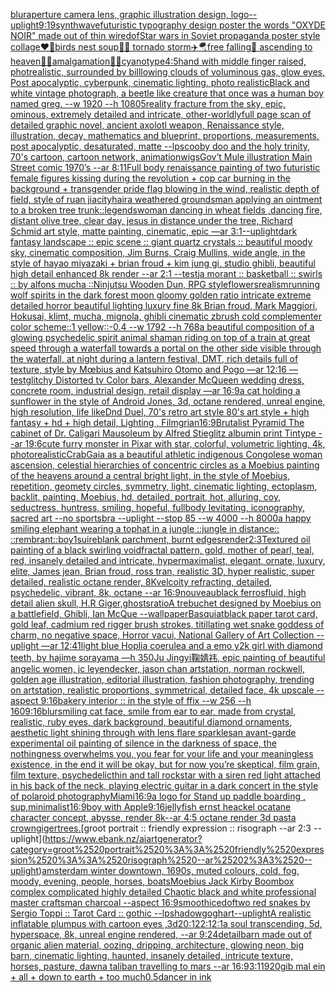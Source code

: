 [blur](https://www.ebank.nz/aiartgenerator?category=blur)[aperture camera lens, graphic illustration design, logo](https://www.ebank.nz/aiartgenerator?category=aperture%2520camera%2520lens%2C%2520graphic%2520illustration%2520design%2C%2520logo)[--uplight](https://www.ebank.nz/aiartgenerator?category=--uplight)[9:19](https://www.ebank.nz/aiartgenerator?category=9%3A19)[synthwave](https://www.ebank.nz/aiartgenerator?category=synthwave)[futuristic  typography design poster the words "OXYDE NOIR" made out of thin wire](https://www.ebank.nz/aiartgenerator?category=futuristic%2520%2520typography%2520design%2520poster%2520the%2520words%2520%22OXYDE%2520NOIR%22%2520made%2520out%2520of%2520thin%2520wire)[dof](https://www.ebank.nz/aiartgenerator?category=dof)[Star wars in Soviet propaganda poster style collage](https://www.ebank.nz/aiartgenerator?category=Star%2520wars%2520in%2520Soviet%2520propaganda%2520poster%2520style%2520collage)[❤️💊birds nest soup🐥🥬 tornado storm✈️🪂free falling🤮 ascending to heaven🧖🏻amalgamation😶‍🌫️cyanotype](https://www.ebank.nz/aiartgenerator?category=%E2%9D%A4%EF%B8%8F%F0%9F%92%8Abirds%2520nest%2520soup%F0%9F%90%A5%F0%9F%A5%AC%2520tornado%2520storm%E2%9C%88%EF%B8%8F%F0%9F%AA%82free%2520falling%F0%9F%A4%AE%2520ascending%2520to%2520heaven%F0%9F%A7%96%F0%9F%8F%BBamalgamation%F0%9F%98%B6%E2%80%8D%F0%9F%8C%AB%EF%B8%8Fcyanotype)[4:5](https://www.ebank.nz/aiartgenerator?category=4%3A5)[hand with middle finger raised, photrealistic,  surrounded by billlowing clouds of voluminous gas, glow eyes, Post apocalyptic, cyberpunk, cinematic lighting, photo realistic](https://www.ebank.nz/aiartgenerator?category=hand%2520with%2520middle%2520finger%2520raised%2C%2520photrealistic%2C%2520%2520surrounded%2520by%2520billlowing%2520clouds%2520of%2520voluminous%2520gas%2C%2520glow%2520eyes%2C%2520Post%2520apocalyptic%2C%2520cyberpunk%2C%2520cinematic%2520lighting%2C%2520photo%2520realistic)[Black and white vintage photograph, a beetle like creature that once was a human boy named greg. --w 1920 --h 1080](https://www.ebank.nz/aiartgenerator?category=Black%2520and%2520white%2520vintage%2520photograph%2C%2520a%2520beetle%2520like%2520creature%2520that%2520once%2520was%2520a%2520human%2520boy%2520named%2520greg.%2520--w%25201920%2520--h%25201080)[5](https://www.ebank.nz/aiartgenerator?category=5)[reality fracture from the sky, epic, ominous, extremely detailed and intricate, other-worldly](https://www.ebank.nz/aiartgenerator?category=reality%2520fracture%2520from%2520the%2520sky%2C%2520epic%2C%2520ominous%2C%2520extremely%2520detailed%2520and%2520intricate%2C%2520other-worldly)[full page scan of detailed graphic novel, ancient axolotl weapon, Renaissance style, illustration, decay, mathematics and blueprint, proportions, measurements, post apocalyptic, desaturated, matte --lp](https://www.ebank.nz/aiartgenerator?category=full%2520page%2520scan%2520of%2520detailed%2520graphic%2520novel%2C%2520ancient%2520axolotl%2520weapon%2C%2520Renaissance%2520style%2C%2520illustration%2C%2520decay%2C%2520mathematics%2520and%2520blueprint%2C%2520proportions%2C%2520measurements%2C%2520post%2520apocalyptic%2C%2520desaturated%2C%2520matte%2520--lp)[scooby doo and the holy trinity, 70's cartoon, cartoon network, animation](https://www.ebank.nz/aiartgenerator?category=scooby%2520doo%2520and%2520the%2520holy%2520trinity%2C%252070%27s%2520cartoon%2C%2520cartoon%2520network%2C%2520animation)[wigs](https://www.ebank.nz/aiartgenerator?category=wigs)[Gov’t Mule illustration Main Street comic 1970’s --ar 8:11](https://www.ebank.nz/aiartgenerator?category=Gov%E2%80%99t%2520Mule%2520illustration%2520Main%2520Street%2520comic%25201970%E2%80%99s%2520--ar%25208%3A11)[Full body renaissance painting of two futuristic female figures kissing during the revolution + cop car burning in the background + transgender pride flag blowing in the wind, realistic depth of field, style of ruan jia](https://www.ebank.nz/aiartgenerator?category=Full%2520body%2520renaissance%2520painting%2520of%2520two%2520futuristic%2520female%2520figures%2520kissing%2520during%2520the%2520revolution%2520%2B%2520cop%2520car%2520burning%2520in%2520the%2520background%2520%2B%2520transgender%2520pride%2520flag%2520blowing%2520in%2520the%2520wind%2C%2520realistic%2520depth%2520of%2520field%2C%2520style%2520of%2520ruan%2520jia)[city](https://www.ebank.nz/aiartgenerator?category=city)[hair](https://www.ebank.nz/aiartgenerator?category=hair)[a weathered groundsman applying an ointment to a broken tree trunk](https://www.ebank.nz/aiartgenerator?category=a%2520weathered%2520groundsman%2520applying%2520an%2520ointment%2520to%2520a%2520broken%2520tree%2520trunk)[::](https://www.ebank.nz/aiartgenerator?category=%3A%3A)[legends](https://www.ebank.nz/aiartgenerator?category=legends)[woman dancing in wheat fields ,dancing fire, distant olive tree, clear day, jesus in distance under the tree, Richard Schmid art style, matte painting, cinematic, epic —ar 3:1](https://www.ebank.nz/aiartgenerator?category=woman%2520dancing%2520in%2520wheat%2520fields%2520%2Cdancing%2520fire%2C%2520distant%2520olive%2520tree%2C%2520clear%2520day%2C%2520jesus%2520in%2520distance%2520under%2520the%2520tree%2C%2520Richard%2520Schmid%2520art%2520style%2C%2520matte%2520painting%2C%2520cinematic%2C%2520epic%2520%E2%80%94ar%25203%3A1)[--uplight](https://www.ebank.nz/aiartgenerator?category=--uplight)[dark fantasy landscape :: epic scene :: giant quartz crystals :: beautiful moody sky, cinematic composition, Jim Burns, Craig Mullins, wide angle, in the style of hayao miyazaki + brian froud + kim jung gi, studio ghibli, beautiful high detail enhanced 8k render --ar 2:1 --test](https://www.ebank.nz/aiartgenerator?category=dark%2520fantasy%2520landscape%2520%3A%3A%2520epic%2520scene%2520%3A%3A%2520giant%2520quartz%2520crystals%2520%3A%3A%2520beautiful%2520moody%2520sky%2C%2520cinematic%2520composition%2C%2520Jim%2520Burns%2C%2520Craig%2520Mullins%2C%2520wide%2520angle%2C%2520in%2520the%2520style%2520of%2520hayao%2520miyazaki%2520%2B%2520brian%2520froud%2520%2B%2520kim%2520jung%2520gi%2C%2520studio%2520ghibli%2C%2520beautiful%2520high%2520detail%2520enhanced%25208k%2520render%2520--ar%25202%3A1%2520--test)[ja morant :: basketball :: swirls :: by alfons mucha ::](https://www.ebank.nz/aiartgenerator?category=ja%2520morant%2520%3A%3A%2520basketball%2520%3A%3A%2520swirls%2520%3A%3A%2520by%2520alfons%2520mucha%2520%3A%3A)[Ninjutsu Wooden Dun, RPG style](https://www.ebank.nz/aiartgenerator?category=Ninjutsu%2520Wooden%2520Dun%2C%2520RPG%2520style)[flowers](https://www.ebank.nz/aiartgenerator?category=flowers)[realism](https://www.ebank.nz/aiartgenerator?category=realism)[running wolf spirits in the dark forest moon gloomy golden ratio intricate extreme detailed horror beautiful lighting luxury fine 8k Brian froud, Mark Maggiori, Hokusai, klimt, mucha, mignola, ghibli cinematic zbrush cold complementer color scheme::1 yellow::-0.4 --w 1792 --h 768](https://www.ebank.nz/aiartgenerator?category=running%2520wolf%2520spirits%2520in%2520the%2520dark%2520forest%2520moon%2520gloomy%2520golden%2520ratio%2520intricate%2520extreme%2520detailed%2520horror%2520beautiful%2520lighting%2520luxury%2520fine%25208k%2520Brian%2520froud%2C%2520Mark%2520Maggiori%2C%2520Hokusai%2C%2520klimt%2C%2520mucha%2C%2520mignola%2C%2520ghibli%2520cinematic%2520zbrush%2520cold%2520complementer%2520color%2520scheme%3A%3A1%2520yellow%3A%3A-0.4%2520--w%25201792%2520--h%2520768)[a beautiful composition of a glowing psychedelic spirit animal shaman riding on top of a train at great speed through a waterfall towards a portal on the other side visible through the waterfall, at night during a lantern festival, DMT,  rich details full of texture, style by Mœbius and Katsuhiro Otomo and Pogo —ar 12:16 —test](https://www.ebank.nz/aiartgenerator?category=a%2520beautiful%2520composition%2520of%2520a%2520glowing%2520psychedelic%2520spirit%2520animal%2520shaman%2520riding%2520on%2520top%2520of%2520a%2520train%2520at%2520great%2520speed%2520through%2520a%2520waterfall%2520towards%2520a%2520portal%2520on%2520the%2520other%2520side%2520visible%2520through%2520the%2520waterfall%2C%2520at%2520night%2520during%2520a%2520lantern%2520festival%2C%2520DMT%2C%2520%2520rich%2520details%2520full%2520of%2520texture%2C%2520style%2520by%2520M%C5%93bius%2520and%2520Katsuhiro%2520Otomo%2520and%2520Pogo%2520%E2%80%94ar%252012%3A16%2520%E2%80%94test)[glitchy Distorted tv Color bars, Alexander McQueen wedding dress, concrete room, industrial design, retail display —ar 16:9](https://www.ebank.nz/aiartgenerator?category=glitchy%2520Distorted%2520tv%2520Color%2520bars%2C%2520Alexander%2520McQueen%2520wedding%2520dress%2C%2520concrete%2520room%2C%2520industrial%2520design%2C%2520retail%2520display%2520%E2%80%94ar%252016%3A9)[a cat holding a sunflower in the style of Android Jones, 3d, octane rendered, unreal engine, high resolution, life like](https://www.ebank.nz/aiartgenerator?category=a%2520cat%2520holding%2520a%2520sunflower%2520in%2520the%2520style%2520of%2520Android%2520Jones%2C%25203d%2C%2520octane%2520rendered%2C%2520unreal%2520engine%2C%2520high%2520resolution%2C%2520life%2520like)[Dnd Duel, 70's retro art style 80's art style + high fantasy + hd + high detail, Lighting , Filmgrian](https://www.ebank.nz/aiartgenerator?category=Dnd%2520Duel%2C%252070%27s%2520retro%2520art%2520style%252080%27s%2520art%2520style%2520%2B%2520high%2520fantasy%2520%2B%2520hd%2520%2B%2520high%2520detail%2C%2520Lighting%2520%2C%2520Filmgrian)[16:9](https://www.ebank.nz/aiartgenerator?category=16%3A9)[Brutalist Pyramid The cabinet of Dr. Caligari Mausoleum by Alfred Stieglitz albumin print Tintype --ar 19:6](https://www.ebank.nz/aiartgenerator?category=Brutalist%2520Pyramid%2520The%2520cabinet%2520of%2520Dr.%2520Caligari%2520Mausoleum%2520by%2520Alfred%2520Stieglitz%2520albumin%2520print%2520Tintype%2520--ar%252019%3A6)[cute furry monster in Pixar with star, colorful, volumetric lighting, 4k, photorealistic](https://www.ebank.nz/aiartgenerator?category=cute%2520furry%2520monster%2520in%2520Pixar%2520with%2520star%2C%2520colorful%2C%2520volumetric%2520lighting%2C%25204k%2C%2520photorealistic)[Crab](https://www.ebank.nz/aiartgenerator?category=Crab)[Gaia as a beautiful athletic indigenous Congolese woman ascension, celestial hierarchies of concentric circles as a Moebius painting of the heavens around a central bright light, in the style of Moebius, repetition, geomety circles, symmetry, light, cinematic lighting, ectoplasm, backlit, painting, Moebius, hd, detailed, portrait, hot, alluring, coy, seductress, huntress, smiling, hopeful, fullbody levitating, iconography, sacred art --no sportsbra --uplight --stop 85 --w 4000 --h 8000](https://www.ebank.nz/aiartgenerator?category=Gaia%2520as%2520a%2520beautiful%2520athletic%2520indigenous%2520Congolese%2520woman%2520ascension%2C%2520celestial%2520hierarchies%2520of%2520concentric%2520circles%2520as%2520a%2520Moebius%2520painting%2520of%2520the%2520heavens%2520around%2520a%2520central%2520bright%2520light%2C%2520in%2520the%2520style%2520of%2520Moebius%2C%2520repetition%2C%2520geomety%2520circles%2C%2520symmetry%2C%2520light%2C%2520cinematic%2520lighting%2C%2520ectoplasm%2C%2520backlit%2C%2520painting%2C%2520Moebius%2C%2520hd%2C%2520detailed%2C%2520portrait%2C%2520hot%2C%2520alluring%2C%2520coy%2C%2520seductress%2C%2520huntress%2C%2520smiling%2C%2520hopeful%2C%2520fullbody%2520levitating%2C%2520iconography%2C%2520sacred%2520art%2520--no%2520sportsbra%2520--uplight%2520--stop%252085%2520--w%25204000%2520--h%25208000)[a happy smiling elephant wearing a tophat in a jungle ::jungle in distance:: ::rembrant::](https://www.ebank.nz/aiartgenerator?category=a%2520happy%2520smiling%2520elephant%2520wearing%2520a%2520tophat%2520in%2520a%2520jungle%2520%3A%3Ajungle%2520in%2520distance%3A%3A%2520%3A%3Arembrant%3A%3A)[boy](https://www.ebank.nz/aiartgenerator?category=boy)[1](https://www.ebank.nz/aiartgenerator?category=1)[suire](https://www.ebank.nz/aiartgenerator?category=suire)[blank parchment, burnt edges](https://www.ebank.nz/aiartgenerator?category=blank%2520parchment%2C%2520burnt%2520edges)[render](https://www.ebank.nz/aiartgenerator?category=render)[2:3](https://www.ebank.nz/aiartgenerator?category=2%3A3)[Textured oil painting of a black swirling void](https://www.ebank.nz/aiartgenerator?category=Textured%2520oil%2520painting%2520of%2520a%2520black%2520swirling%2520void)[fractal pattern, gold, mother of pearl, teal, red, insanely detailed and intricate, hypermaximalist, elegant, ornate, luxury, elite, James jean, Brian froud, ross tran, realistic 3D, hyper realistic, super detailed, realistic octane render, 8K](https://www.ebank.nz/aiartgenerator?category=fractal%2520pattern%2C%2520gold%2C%2520mother%2520of%2520pearl%2C%2520teal%2C%2520red%2C%2520insanely%2520detailed%2520and%2520intricate%2C%2520hypermaximalist%2C%2520elegant%2C%2520ornate%2C%2520luxury%2C%2520elite%2C%2520James%2520jean%2C%2520Brian%2520froud%2C%2520ross%2520tran%2C%2520realistic%25203D%2C%2520hyper%2520realistic%2C%2520super%2520detailed%2C%2520realistic%2520octane%2520render%2C%25208K)[velcoity refracting, detailed, psychedelic, vibrant, 8k, octane --ar 16:9](https://www.ebank.nz/aiartgenerator?category=velcoity%2520refracting%2C%2520detailed%2C%2520psychedelic%2C%2520vibrant%2C%25208k%2C%2520octane%2520--ar%252016%3A9)[nouveau](https://www.ebank.nz/aiartgenerator?category=nouveau)[black ferrosfluid, high detail alien skull, H.R Giger,](https://www.ebank.nz/aiartgenerator?category=black%2520ferrosfluid%2C%2520high%2520detail%2520alien%2520skull%2C%2520H.R%2520Giger%2C)[ghosts](https://www.ebank.nz/aiartgenerator?category=ghosts)[ratio](https://www.ebank.nz/aiartgenerator?category=ratio)[A trebuchet designed by Moebius on a battlefield, Ghibli, Ian McQue --wallpaper](https://www.ebank.nz/aiartgenerator?category=A%2520trebuchet%2520designed%2520by%2520Moebius%2520on%2520a%2520battlefield%2C%2520Ghibli%2C%2520Ian%2520McQue%2520--wallpaper)[Basquiat](https://www.ebank.nz/aiartgenerator?category=Basquiat)[black paper tarot card, gold leaf, cadmium red rigger brush strokes, titillating wet snake goddess of charm, no negative space, Horror vacui, National Gallery of Art Collection  --uplight —ar 12:41](https://www.ebank.nz/aiartgenerator?category=black%2520paper%2520tarot%2520card%2C%2520gold%2520leaf%2C%2520cadmium%2520red%2520rigger%2520brush%2520strokes%2C%2520titillating%2520wet%2520snake%2520goddess%2520of%2520charm%2C%2520no%2520negative%2520space%2C%2520Horror%2520vacui%2C%2520National%2520Gallery%2520of%2520Art%2520Collection%2520%2520--uplight%2520%E2%80%94ar%252012%3A41)[light blue Hoplia coerulea and a emo y2k girl with diamond teeth,  by hajime sorayama —h 350](https://www.ebank.nz/aiartgenerator?category=light%2520blue%2520Hoplia%2520coerulea%2520and%2520a%2520emo%2520y2k%2520girl%2520with%2520diamond%2520teeth%2C%2520%2520by%2520hajime%2520sorayama%2520%E2%80%94h%2520350)[Ju Jingyi鞠婧祎, epic painting of beautiful angelic women, jc leyendecker, jason chan artstation, norman rockwell, golden age illustration, editorial illustration, fashion photography, trending on artstation, realistic proportions, symmetrical, detailed face, 4k upscale --aspect 9:16](https://www.ebank.nz/aiartgenerator?category=Ju%2520Jingyi%E9%9E%A0%E5%A9%A7%E7%A5%8E%2C%2520epic%2520painting%2520of%2520beautiful%2520angelic%2520women%2C%2520jc%2520leyendecker%2C%2520jason%2520chan%2520artstation%2C%2520norman%2520rockwell%2C%2520golden%2520age%2520illustration%2C%2520editorial%2520illustration%2C%2520fashion%2520photography%2C%2520trending%2520on%2520artstation%2C%2520realistic%2520proportions%2C%2520symmetrical%2C%2520detailed%2520face%2C%25204k%2520upscale%2520--aspect%25209%3A16)[bakery interior :: in the style of ffix --w 256 --h 160](https://www.ebank.nz/aiartgenerator?category=bakery%2520interior%2520%3A%3A%2520in%2520the%2520style%2520of%2520ffix%2520--w%2520256%2520--h%2520160)[9:16](https://www.ebank.nz/aiartgenerator?category=9%3A16)[blur](https://www.ebank.nz/aiartgenerator?category=blur)[smiling cat face, smile from ear to ear, made from crystal, realistic, ruby eyes,  dark background, beautiful diamond ornaments, aesthetic light shining through with lens flare sparkles](https://www.ebank.nz/aiartgenerator?category=smiling%2520cat%2520face%2C%2520smile%2520from%2520ear%2520to%2520ear%2C%2520made%2520from%2520crystal%2C%2520realistic%2C%2520ruby%2520eyes%2C%2520%2520dark%2520background%2C%2520beautiful%2520diamond%2520ornaments%2C%2520aesthetic%2520light%2520shining%2520through%2520with%2520lens%2520flare%2520sparkles)[an avant-garde experimental oil painting of silence in the darkness of space, the nothingness overwhelms you, you fear for your life and your meaningless existence, in the end it will be okay, but for now you’re skeptical, film grain, film texture, psychedelic](https://www.ebank.nz/aiartgenerator?category=an%2520avant-garde%2520experimental%2520oil%2520painting%2520of%2520silence%2520in%2520the%2520darkness%2520of%2520space%2C%2520the%2520nothingness%2520overwhelms%2520you%2C%2520you%2520fear%2520for%2520your%2520life%2520and%2520your%2520meaningless%2520existence%2C%2520in%2520the%2520end%2520it%2520will%2520be%2520okay%2C%2520but%2520for%2520now%2520you%E2%80%99re%2520skeptical%2C%2520film%2520grain%2C%2520film%2520texture%2C%2520psychedelic)[thin and tall rockstar with a siren red light attached in his back of the neck, playing electric guitar in a dark concert in the style of polaroid photography](https://www.ebank.nz/aiartgenerator?category=thin%2520and%2520tall%2520rockstar%2520with%2520a%2520siren%2520red%2520light%2520attached%2520in%2520his%2520back%2520of%2520the%2520neck%2C%2520playing%2520electric%2520guitar%2520in%2520a%2520dark%2520concert%2520in%2520the%2520style%2520of%2520polaroid%2520photography)[Miami](https://www.ebank.nz/aiartgenerator?category=Miami)[16:9](https://www.ebank.nz/aiartgenerator?category=16%3A9)[a logo for Stand up paddle boarding , sup,minimalist](https://www.ebank.nz/aiartgenerator?category=a%2520logo%2520for%2520Stand%2520up%2520paddle%2520boarding%2520%2C%2520sup%2Cminimalist)[16:9](https://www.ebank.nz/aiartgenerator?category=16%3A9)[boy with Apple](https://www.ebank.nz/aiartgenerator?category=boy%2520with%2520Apple)[9:16](https://www.ebank.nz/aiartgenerator?category=9%3A16)[jellyfish ernst heackel ocatane character concept, abysse, render  8k](https://www.ebank.nz/aiartgenerator?category=jellyfish%2520ernst%2520heackel%2520ocatane%2520character%2520concept%2C%2520abysse%2C%2520render%2520%25208k)[--ar 4:5 octane render 3d pasta crown](https://www.ebank.nz/aiartgenerator?category=--ar%25204%3A5%2520octane%2520render%25203d%2520pasta%2520crown)[giger](https://www.ebank.nz/aiartgenerator?category=giger)[trees.](https://www.ebank.nz/aiartgenerator?category=trees.)[groot portrait :: friendly expression :: risograph --ar 2:3 --uplight](https://www.ebank.nz/aiartgenerator?category=groot%2520portrait%2520%3A%3A%2520friendly%2520expression%2520%3A%3A%2520risograph%2520--ar%25202%3A3%2520--uplight)[amsterdam winter downtown, 1690s, muted colours, cold, fog, moody, evening, people, horses, boats](https://www.ebank.nz/aiartgenerator?category=amsterdam%2520winter%2520downtown%2C%25201690s%2C%2520muted%2520colours%2C%2520cold%2C%2520fog%2C%2520moody%2C%2520evening%2C%2520people%2C%2520horses%2C%2520boats)[Moebius Jack Kirby Boombox complex complicated highly detailed Chaotic black and white professional master craftsman charcoal --aspect 16:9](https://www.ebank.nz/aiartgenerator?category=Moebius%2520Jack%2520Kirby%2520Boombox%2520complex%2520complicated%2520highly%2520detailed%2520Chaotic%2520black%2520and%2520white%2520professional%2520master%2520craftsman%2520charcoal%2520--aspect%252016%3A9)[smooth](https://www.ebank.nz/aiartgenerator?category=smooth)[ice](https://www.ebank.nz/aiartgenerator?category=ice)[dof](https://www.ebank.nz/aiartgenerator?category=dof)[two red snakes by Sergio Toppi :: Tarot Card :: gothic --lp](https://www.ebank.nz/aiartgenerator?category=two%2520red%2520snakes%2520by%2520Sergio%2520Toppi%2520%3A%3A%2520Tarot%2520Card%2520%3A%3A%2520gothic%2520--lp)[shadow](https://www.ebank.nz/aiartgenerator?category=shadow)[gogh](https://www.ebank.nz/aiartgenerator?category=gogh)[art](https://www.ebank.nz/aiartgenerator?category=art)[--uplight](https://www.ebank.nz/aiartgenerator?category=--uplight)[A realistic inflatable plumpus with cartoon eyes ,3d](https://www.ebank.nz/aiartgenerator?category=A%2520realistic%2520inflatable%2520plumpus%2520with%2520cartoon%2520eyes%2520%2C3d)[20:12](https://www.ebank.nz/aiartgenerator?category=20%3A12)[2:1](https://www.ebank.nz/aiartgenerator?category=2%3A1)[2:1](https://www.ebank.nz/aiartgenerator?category=2%3A1)[a soul transcending, 5d, hyperspace, 8k, unreal engine rendered, --ar 9:24](https://www.ebank.nz/aiartgenerator?category=a%2520soul%2520transcending%2C%25205d%2C%2520hyperspace%2C%25208k%2C%2520unreal%2520engine%2520rendered%2C%2520--ar%25209%3A24)[detail](https://www.ebank.nz/aiartgenerator?category=detail)[barn made out of organic alien material, oozing, dripping, architecture, glowing neon, big barn, cinematic lighting, haunted, insanely detailed, intricute texture, horses, pasture, dawn](https://www.ebank.nz/aiartgenerator?category=barn%2520made%2520out%2520of%2520organic%2520alien%2520material%2C%2520oozing%2C%2520dripping%2C%2520architecture%2C%2520glowing%2520neon%2C%2520big%2520barn%2C%2520cinematic%2520lighting%2C%2520haunted%2C%2520insanely%2520detailed%2C%2520intricute%2520texture%2C%2520horses%2C%2520pasture%2C%2520dawn)[a taliban travelling to mars --ar 16:9](https://www.ebank.nz/aiartgenerator?category=a%2520taliban%2520travelling%2520to%2520mars%2520--ar%252016%3A9)[3:1](https://www.ebank.nz/aiartgenerator?category=3%3A1)[1920](https://www.ebank.nz/aiartgenerator?category=1920)[gib mal ein + all + down to earth + too much](https://www.ebank.nz/aiartgenerator?category=gib%2520mal%2520ein%2520%2B%2520all%2520%2B%2520down%2520to%2520earth%2520%2B%2520too%2520much)[0.5](https://www.ebank.nz/aiartgenerator?category=0.5)[dancer in ink](https://www.ebank.nz/aiartgenerator?category=dancer%2520in%2520ink)